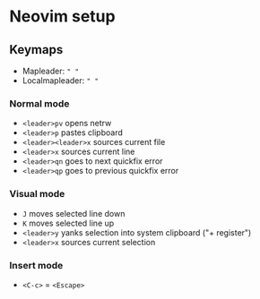 # Neovim setup
## Keymaps
- Mapleader: `" "`
- Localmapleader: `" "`

### Normal mode
- `<leader>pv` opens netrw
- `<leader>p` pastes clipboard
- `<leader><leader>x` sources current file
- `<leader>x` sources current line
- `<leader>qn` goes to next quickfix error
- `<leader>qp` goes to previous quickfix error

### Visual mode
- `J` moves selected line down
- `K` moves selected line up
- `<leader>y` yanks selection into system clipboard ("+ register")
- `<leader>x` sources current selection

### Insert mode
- `<C-c>` = `<Escape>`
